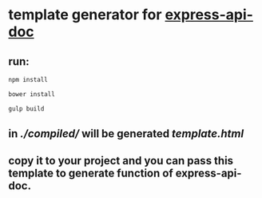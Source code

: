 # template generator for [express-api-doc](https://www.npmjs.com/package/express-api-doc)

## run:
```sh
npm install
```
```sh
bower install
```
```sh
gulp build
```
## in *./compiled/* will be generated *template.html*
## copy it to your project and you can pass this template to generate function of express-api-doc.